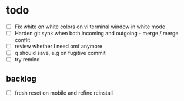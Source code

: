 # todo

- [ ] Fix white on white colors on vi terminal window in white mode
- [ ] Harden git synk when both incoming and outgoing - merge / merge conflit
- [ ] review whether I need omf anymore
- [ ] q should save, e.g on fugitive commit
- [ ] try remind

## backlog

- [ ] fresh reset on mobile and refine reinstall
